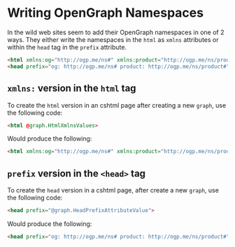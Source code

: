
# Writing OpenGraph Namespaces

In the wild web sites seem to add their OpenGraph namespaces in one of 2 ways.  They either
write the namespaces in the `html` as `xmlns` attributes or within the `head` tag in the `prefix` attribute.

```html
<html xmlns:og="http://ogp.me/ns#" xmlns:product="http://ogp.me/ns/product#">
<head prefix="og: http://ogp.me/ns# product: http://ogp.me/ns/product#">
```

## `xmlns:` version in the `html` tag

To create the `html` version in an cshtml page after creating a new `graph`, use the following code:

```html
<html @graph.HtmlXmlnsValues>
```

Would produce the following:

```html
<html xmlns:og="http://ogp.me/ns#" xmlns:product="http://ogp.me/ns/product#">
```

## `prefix` version in the `<head>` tag

To create the `head` version in a cshtml page, after create a new `graph`, use the following code:

```html
<head prefix="@graph.HeadPrefixAttributeValue">
```

Would produce the following:

```html
<head prefix="og: http://ogp.me/ns# product: http://ogp.me/ns/product#">
```
